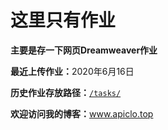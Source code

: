 # 这里只有作业

<strong>主要是存一下网页Dreamweaver作业</strong><br>

<b>最近上传作业：</b>2020年6月16日<br>

<b>历史作业存放路径：</b><a href="https://github.com/Apiclo/Apiclo.github.io/tree/master/tasks"><code>/tasks/</code></a><br>



<b>欢迎访问我的博客：</b><a href="http://www.apiclo.top" target="new">www.apiclo.top</a>
